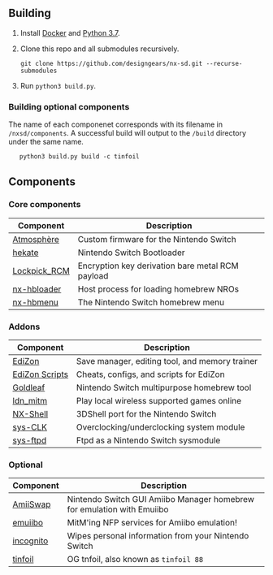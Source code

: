 ## Building

1. Install [Docker](https://hub.docker.com/search/?type=edition&offering=community) and [Python 3.7](https://www.python.org/downloads/).

2. Clone this repo and all submodules recursively.

       git clone https://github.com/designgears/nx-sd.git --recurse-submodules

3. Run `python3 build.py`.

### Building optional components

The name of each componenet corresponds with its filename in `/nxsd/components`. A successful build will output to the `/build` directory under the same name.

       python3 build.py build -c tinfoil

## Components

### Core components

| Component                                                 | Description |
| --------------------------------------------------------- | ----------- |
| [Atmosphère](https://github.com/Atmosphere-NX/Atmosphere) | Custom firmware for the Nintendo Switch |
| [hekate](https://github.com/CTCaer/hekate)                | Nintendo Switch Bootloader |
| [Lockpick_RCM](https://github.com/shchmue/Lockpick_RCM)   | Encryption key derivation bare metal RCM payload |
| [nx-hbloader](https://github.com/switchbrew/nx-hbloader)  | Host process for loading homebrew NROs |
| [nx-hbmenu](https://github.com/switchbrew/nx-hbmenu)      | The Nintendo Switch homebrew menu |

### Addons

| Component                                                 | Description |
| --------------------------------------------------------- | ----------- |
| [EdiZon](https://github.com/WerWolv/EdiZon)               | Save manager, editing tool, and memory trainer |
| [EdiZon Scripts](https://github.com/WerWolv/EdiZon_CheatsConfigsAndScripts) | Cheats, configs, and scripts for EdiZon |
| [Goldleaf](https://github.com/XorTroll/Goldleaf)          | Nintendo Switch multipurpose homebrew tool |
| [ldn_mitm](https://github.com/spacemeowx2/ldn_mitm)       | Play local wireless supported games online |
| [NX-Shell](https://github.com/joel16/NX-Shell)            | 3DShell port for the Nintendo Switch |
| [sys-CLK](https://github.com/retronx-team/sys-clk)        | Overclocking/underclocking system module |
| [sys-ftpd](https://github.com/jakibaki/sys-ftpd)          | Ftpd as a Nintendo Switch sysmodule |

### Optional

| Component                                                 | Description |
| --------------------------------------------------------- | ----------- |
| [AmiiSwap](https://github.com/FuryBaguette/AmiiSwap)      | Nintendo Switch GUI Amiibo Manager homebrew for emulation with Emuiibo |
| [emuiibo](https://github.com/XorTroll/emuiibo)            | MitM'ing NFP services for Amiibo emulation! |
| [incognito](https://github.com/blawar/incognito)          | Wipes personal information from your Nintendo Switch |
| [tinfoil](https://github.com/Adubbz/Tinfoil)              | OG tnfoil, also known as `tinfoil 88` |
